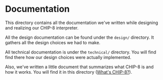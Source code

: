 # Documentation

This directory contains all the documentation we've written while designing and
realizing our CHIP-8 interpreter.

All the design documentation can be found under the `design/` directory. It
gathers all the design choices we had to make.

All technical documentation is under the `technical/` directory. You will find
find there how our design choices were actually implemented.

Also, we've written a little document that summarizes what CHIP-8 is and how it
works. You will find it in this directory ([What's CHIP-8?][0]).

[0]: ./chip-8.md
